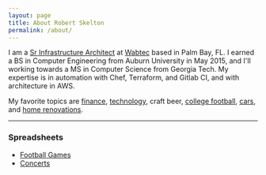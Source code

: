 ```yaml
---
layout: page
title: About Robert Skelton
permalink: /about/
---
```


I am a [Sr Infrastructure Architect](https://www.linkedin.com/in/robertjskelton/) at [Wabtec](https://www.wabtec.com) based in Palm Bay, FL. I earned a BS in Computer Engineering from Auburn University in May 2015, and I'll working towards a MS in Computer Science from Georgia Tech. My expertise is in automation with Chef, Terraform, and Gitlab CI, and with architecture in AWS.

My favorite topics are [finance](https://rskelton.com/category/finance/), [technology](https://rskelton.com/category/tech/), craft beer, [college football](https://rskelton.com/football), [cars](https://rskelton.com/category/cars/), and [home renovations](https://rskelton.com/category/renovations/).

----
### Spreadsheets
* [Football Games](https://rskelton.com/football)
* [Concerts](https://rskelton.com/concerts)

